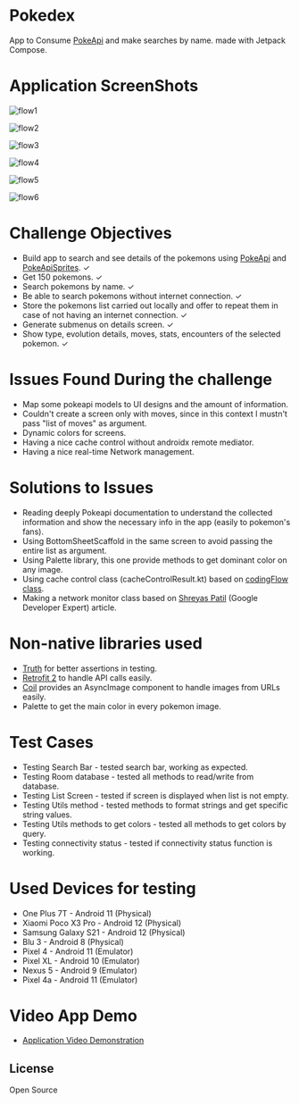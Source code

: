 # Pokedex
App to Consume [PokeApi](https://pokeapi.co/) and make searches by name. made with Jetpack Compose.

# Application ScreenShots

![flow1](https://user-images.githubusercontent.com/42783065/193973080-87e966ba-0505-44e2-9ed3-fd207eb7a987.jpeg)

![flow2](https://user-images.githubusercontent.com/42783065/193973096-14e11847-9f71-4135-a693-1d00ed81d93b.jpeg)

![flow3](https://user-images.githubusercontent.com/42783065/193973106-c4a1d5c7-0710-4edd-aed5-9d0cd9a8e703.jpeg)

![flow4](https://user-images.githubusercontent.com/42783065/193973110-2aa2988a-18af-44c0-b03b-b4a59c82b6b3.jpeg)

![flow5](https://user-images.githubusercontent.com/42783065/193973128-3786c143-0ff0-4b6c-a6ed-82c59b08a524.jpeg)

![flow6](https://user-images.githubusercontent.com/42783065/193973140-8023ed4b-c886-4bb1-af65-87c7c0e81ae6.jpeg)

# Challenge Objectives

- Build app to search and see details of the pokemons using [PokeApi](https://pokeapi.co/) and [PokeApiSprites](https://raw.githubusercontent.com/PokeAPI/sprites/master/sprites/pokemon/1.png). ✓
- Get 150 pokemons. ✓
- Search pokemons by name. ✓
- Be able to search pokemons without internet connection. ✓
- Store the pokemons list carried out locally and offer to repeat them in case of not having an internet connection. ✓
- Generate submenus on details screen. ✓
- Show type, evolution details, moves, stats, encounters of the selected pokemon. ✓

# Issues Found During the challenge

- Map some pokeapi models to UI designs and the amount of information.
- Couldn't create a screen only with moves, since in this context I mustn't pass "list of moves" as argument.
- Dynamic colors for screens.
- Having a nice cache control without androidx remote mediator.
- Having a nice real-time Network management.

# Solutions to Issues

- Reading deeply Pokeapi documentation to understand the collected information and show the necessary info in the app (easily to pokemon's fans).
- Using BottomSheetScaffold in the same screen to avoid passing the entire list as argument.
- Using Palette library, this one provide methods to get dominant color on any image.
- Using cache control class (cacheControlResult.kt) based on [codingFlow class](https://github.com/codinginflow/MVVMNewsApp/blob/Part-15_Why-and-How-to-Handle-Process-Death/app/src/main/java/com/codinginflow/mvvmnewsapp/util/NetworkBoundResource.kt).
- Making a network monitor class based on [Shreyas Patil](https://medium.com/scalereal/observing-live-connectivity-status-in-jetpack-compose-way-f849ce8431c7) (Google Developer Expert) article.

# Non-native libraries used

- [Truth](https://truth.dev/) for better assertions in testing.
- [Retrofit 2](https://square.github.io/retrofit/) to handle API calls easily.
- [Coil](https://coil-kt.github.io/coil/compose/) provides an AsyncImage component to handle images from URLs easily.
- Palette to get the main color in every pokemon image.

# Test Cases

- Testing Search Bar - tested search bar, working as expected.
- Testing Room database - tested all methods to read/write from database.
- Testing List Screen - tested if screen is displayed when list is not empty.
- Testing Utils method - tested methods to format strings and get specific string values.
- Testing Utils methods to get colors - tested all methods to get colors by query.
- Testing connectivity status - tested if connectivity status function is working.

# Used Devices for testing

- One Plus 7T - Android 11 (Physical)
- Xiaomi Poco X3 Pro - Android 12 (Physical)
- Samsung Galaxy S21 - Android 12 (Physical)
- Blu 3 - Android 8 (Physical)
- Pixel 4 - Android 11 (Emulator)
- Pixel XL - Android 10 (Emulator)
- Nexus 5 - Android 9 (Emulator)
- Pixel 4a - Android 11 (Emulator)

# Video App Demo

- [Application Video Demonstration](https://drive.google.com/file/d/1JTghyTiT4tzfUxaqMbbax-kv5S7nGSsV/view?usp=sharing)


## License

Open Source
